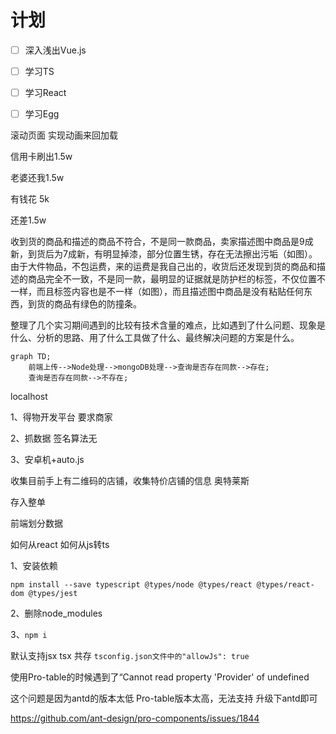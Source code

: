 # 计划

- [ ] 深入浅出Vue.js
- [ ] 学习TS
- [ ] 学习React
- [ ] 学习Egg



滚动页面 实现动画来回加载



信用卡刷出1.5w

老婆还我1.5w

有钱花 5k 

还差1.5w





收到货的商品和描述的商品不符合，不是同一款商品，卖家描述图中商品是9成新，到货后为7成新，有明显掉漆，部分位置生锈，存在无法擦出污垢（如图）。由于大件物品，不包运费，来的运费是我自己出的，收货后还发现到货的商品和描述的商品完全不一致，不是同一款，最明显的证据就是防护栏的标签，不仅位置不一样，而且标签内容也是不一样（如图），而且描述图中商品是没有粘贴任何东西，到货的商品有绿色的防撞条。





整理了几个实习期间遇到的比较有技术含量的难点，比如遇到了什么问题、现象是什么、分析的思路、用了什么工具做了什么、最终解决问题的方案是什么。



```mermaid
graph TD;
    前端上传-->Node处理-->mongoDB处理-->查询是否存在同款-->存在;
    查询是否存在同款-->不存在;
```



localhost





1、得物开发平台  要求商家

2、抓数据  签名算法无

3、安卓机+auto.js



收集目前手上有二维码的店铺，收集特价店铺的信息 奥特莱斯





存入整单

前端划分数据





如何从react 如何从js转ts

1、安装依赖

```
npm install --save typescript @types/node @types/react @types/react-dom @types/jest
```

2、删除node_modules

3、`npm i`

默认支持jsx tsx 共存 `tsconfig.json文件中的"allowJs": true`



使用Pro-table的时候遇到了“Cannot read property 'Provider' of undefined

这个问题是因为antd的版本太低 Pro-table版本太高，无法支持 升级下antd即可

https://github.com/ant-design/pro-components/issues/1844

